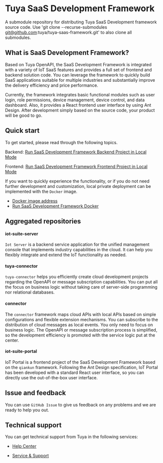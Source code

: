 # Tuya SaaS Development Framework

A submodule repository for distributing Tuya SaaS Development framework source code. Use 'git clone --recurse-submodules git@github.com:tuya/tuya-saas-framework.git' to also clone all submodules.

## What is SaaS Development Framework?

Based on Tuya OpenAPI, the SaaS Development Framework is integrated with a variety of IoT SaaS features and provides a full set of frontend and backend solution code. You can leverage the framework to quickly build SaaS applications suitable for multiple industries and substantially improve the delivery efficiency and price performance.

Currently, the framework integrates basic functional modules such as user login, role permissions, device management, device control, and data dashboard. Also, it provides a React frontend user interface by using Ant Design. After development simply based on the source code, your product will be good to go.

## Quick start

To get started, please read through the following topics.

Backend: [Run SaaS Development Framework Backend Project in Local Mode](https://developer.tuya.com/en/docs/iot/SaaSDevelopmentFramework_backend?id=Kaqcx9hwc9i62)

Frontend: [Run SaaS Development Framework Frontend Project in Local Mode](https://developer.tuya.com/en/docs/iot/SaaSDevelopmentFramework_ftontend?id=Kaqcwpn4p8guu)

If you want to quickly experience the functionality, or if you do not need further development and customization, local private deployment can be implemented with the `Docker` image.

- [Docker image address](https://hub.docker.com/r/iotportal/iot-suite)
- [Run SaaS Development Framework Docker](https://developer.tuya.com/en/docs/iot/SaaSDevelopmentFramework_Image?id=Kapsg7pttb8f2)


## Aggregated repositories

#### iot-suite-server
`Iot Server` is a backend service application for the unified management console that implements industry capabilities in the cloud. It can help you flexibly integrate and extend the IoT functionality as needed.

#### tuya-connector
`tuya-connector` helps you efficiently create cloud development projects regarding the OpenAPI or message subscription capabilities. You can put all the focus on business logic without taking care of server-side programming nor relational databases.

#### connector
The `connector` framework maps cloud APIs with local APIs based on simple configurations and flexible extension mechanisms. You can subscribe to the distribution of cloud messages as local events. You only need to focus on business logic. The OpenAPI or message subscription process is simplified, so the development efficiency is promoted with the service logic put at the center.

#### iot-suite-portal
IoT Portal is a frontend project of the SaaS Development Framework based on the `qiankun` framework. Following the Ant Design specification, IoT Portal has been developed with a standard React user interface, so you can directly use the out-of-the-box user interface.

## Issue and feedback

You can use `GitHub Issue` to give us feedback on any problems and we are ready to help you out.

## Technical support

You can get technical support from Tuya in the following services:

* [Help Center](https://support.tuya.com/en/help)

* [Service & Support](https://service.console.tuya.com)





